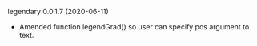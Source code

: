 legendary 0.0.1.7 (2020-06-11)
* Amended function legendGrad() so user can specify pos argument to text.

